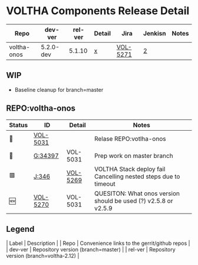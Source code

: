 # VOLTHA Components Release Detail

| Repo | dev-ver | rel-ver | Detail | Jira | Jenkisn | Notes |
| ---- | ------- | ------- | ------ | ---- | ------- | ----- |
| voltha-onos | 5.2.0-dev | 5.1.10 | [x](#REPO:voltha-onos) | [VOL-5271](https://jira.opencord.org/browse/VOL-5271) | [2](https://jenkins.opencord.org/job/verify_voltha-onos_sanity-test-voltha-2.12/2/console) | |

## WIP

- Baseline cleanup for branch=master

## REPO:voltha-onos

| Status | ID | Detail | Notes |
| ------ | -- | ------ | ----- |
| :hammer: | [VOL-5031](https://jira.opencord.org/browse/VOL-5031) | | Relase REPO:votlha-onos |
| :hammer: | [G:34397](https://gerrit.opencord.org/c/voltha-onos/+/34397) | VOL-5031 | Prep work on master branch |
| :red_square: | [J:346](https://jenkins.opencord.org/job/verify_voltha-onos_sanity-test/346) | [VOL-5269](https://jira.opencord.org/browse/VOL-5269) | VOLTHA Stack deploy fail <br> Cancelling nested steps due to timeout |
| :new: | [VOL-5270](https://jira.opencord.org/browse/VOL-5270) | VOL-5031 | QUESITON: What onos version should be used (?) v2.5.8 or v2.5.9 |
    
## Legend

| Label   | Description |
| Repo    | Convenience links to the gerrit/github repos |
| dev-ver | Repository version (branch=master)           |
| rel-ver | Repository version (branch=voltha-2.12)      |
